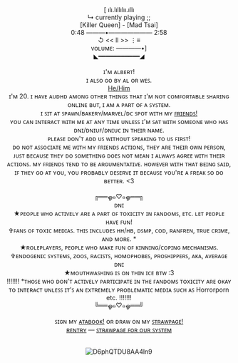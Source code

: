 </div> <div align="center">[ ılı.lıllılıı.ıllı

</div> <div align="center">↳ currently playing ;;

</div> <div align="center">[Killer Queen] - [Mad Tsai]
</div> <div align="center">0:48 ———•——————— 2:58

</div> <div align="center">↺ << ll >> ⋮≡

</div> <div align="center">ᴠᴏʟᴜᴍᴇ: ————•]
 </div> <div align="center"> ◣━━━━━━━━━━━◢
</div> <div align="center">   ⠀⠀

</div> <div align="center">ɪ'ᴍ ᴀʟʙᴇʀᴛ!  </div>  
</div> <div align="center">ɪ ᴀʟꜱᴏ ɢᴏ ʙʏ ᴀʟ ᴏʀ ᴡᴇꜱ. </div> 
</div> <div align="center"><a href="https://en.pronouns.page/@EscortingMen"> He/Him</a> </div> 
</div> <div align="center"> ɪ'ᴍ 20. ɪ ʜᴀᴠᴇ ᴀᴜᴅʜᴅ ᴀᴍᴏɴɢ ᴏᴛʜᴇʀ ᴛʜɪɴɢꜱ ᴛʜᴀᴛ ɪ'ᴍ ɴᴏᴛ ᴄᴏᴍꜰᴏʀᴛᴀʙʟᴇ ꜱʜᴀʀɪɴɢ ᴏɴʟɪɴᴇ ʙᴜᴛ, ɪ ᴀᴍ ᴀ ᴘᴀʀᴛ ᴏꜰ ᴀ ꜱʏꜱᴛᴇᴍ. </div>
</div> <div align="center"> ɪ ꜱɪᴛ ᴀᴛ ꜱᴘᴀᴡɴ/ʙᴀᴋᴇʀʏ/ᴍᴀʀᴠᴇʟ/ᴅᴄ ꜱᴘᴏᴛ ᴡɪᴛʜ ᴍʏ <a href="https://rentry.co/VenomFriends">ꜰʀɪᴇɴᴅꜱ!</a>
</div> <div align="center"> ʏᴏᴜ ᴄᴀɴ ɪɴᴛᴇʀᴀᴄᴛ ᴡɪᴛʜ ᴍᴇ ᴀᴛ ᴀɴʏ ᴛɪᴍᴇ ᴜɴʟᴇꜱꜱ ɪ'ᴍ ꜱᴀᴛ ᴡɪᴛʜ ꜱᴏᴍᴇᴏɴᴇ ᴡʜᴏ ʜᴀꜱ ᴅɴɪ/ᴅɴɪᴜꜰ/ᴅɴɪᴜᴄ ɪɴ ᴛʜᴇɪʀ ɴᴀᴍᴇ.
</div> <div align="center">  ᴘʟᴇᴀꜱᴇ ᴅᴏɴ'ᴛ ᴀᴅᴅ ᴜꜱ ᴡɪᴛʜᴏᴜᴛ ꜱᴘᴇᴀᴋɪɴɢ ᴛᴏ ᴜꜱ ꜰɪʀꜱᴛ! 
</div> <div align="center"> ᴅᴏ ɴᴏᴛ ᴀꜱꜱᴏᴄɪᴀᴛᴇ ᴍᴇ ᴡɪᴛʜ ᴍʏ ꜰʀɪᴇɴᴅꜱ ᴀᴄᴛɪᴏɴꜱ, ᴛʜᴇʏ ᴀʀᴇ ᴛʜᴇɪʀ ᴏᴡɴ ᴘᴇʀꜱᴏɴ, ᴊᴜꜱᴛ ʙᴇᴄᴀᴜꜱᴇ ᴛʜᴇʏ ᴅᴏ ꜱᴏᴍᴇᴛʜɪɴɢ ᴅᴏᴇꜱ ɴᴏᴛ ᴍᴇᴀɴ ɪ ᴀʟᴡᴀʏꜱ ᴀɢʀᴇᴇ ᴡɪᴛʜ ᴛʜᴇɪʀ ᴀᴄᴛɪᴏɴꜱ. ᴍʏ ꜰʀɪᴇɴᴅꜱ ᴛᴇɴᴅ ᴛᴏ ʙᴇ ᴀʀɢᴜᴍᴇɴᴛᴀᴛɪᴠᴇ. ʜᴏᴡᴇᴠᴇʀ ᴡɪᴛʜ ᴛʜᴀᴛ ʙᴇɪɴɢ ꜱᴀɪᴅ, ɪꜰ ᴛʜᴇʏ ɢᴏ ᴀᴛ ʏᴏᴜ, ʏᴏᴜ ᴘʀᴏʙᴀʙʟʏ ᴅᴇꜱᴇʀᴠᴇ ɪᴛ ʙᴇᴄᴀᴜꜱᴇ ʏᴏᴜ'ʀᴇ ᴀ ꜰʀᴇᴀᴋ ꜱᴏ ᴅᴏ ʙᴇᴛᴛᴇʀ. <3 
</div> <div align="center">   ⠀⠀
</div> <div align="center"> ╔══ஓ๑♡๑ஓ══╗
</div> <div align="center"> ᴅɴɪ
</div> <div align="center"> ★ᴘᴇᴏᴘʟᴇ ᴡʜᴏ ᴀᴄᴛɪᴠᴇʟʏ ᴀʀᴇ ᴀ ᴘᴀʀᴛ ᴏꜰ ᴛᴏxɪᴄɪᴛʏ ɪɴ ꜰᴀɴᴅᴏᴍꜱ, ᴇᴛᴄ. ʟᴇᴛ ᴘᴇᴏᴘʟᴇ ʜᴀᴠᴇ ꜰᴜɴ!
</div> <div align="center"> ✞ꜰᴀɴꜱ ᴏꜰ ᴛᴏxɪᴄ ᴍᴇᴅɪᴀꜱ. ᴛʜɪꜱ ɪɴᴄʟᴜᴅᴇꜱ ʜʜ/ʜʙ, ᴅꜱᴍᴘ, ᴄᴏᴅ, ʀᴀɴꜰʀᴇɴ, ᴛʀᴜᴇ ᴄʀɪᴍᴇ, ᴀɴᴅ ᴍᴏʀᴇ. *
</div> <div align="center"> ★ʀᴏʟᴇᴘʟᴀʏᴇʀꜱ, ᴘᴇᴏᴘʟᴇ ᴡʜᴏ ᴍᴀᴋᴇ ꜰᴜɴ ᴏꜰ ᴋɪɴɴɪɴɢ/ᴄᴏᴘɪɴɢ ᴍᴇᴄʜᴀɴɪꜱᴍꜱ.
</div> <div align="center"> ✞ᴇɴᴅᴏɢᴇɴɪᴄ ꜱʏꜱᴛᴇᴍꜱ, ᴢᴏᴏꜱ, ʀᴀᴄɪꜱᴛꜱ, ʜᴏᴍᴏᴘʜᴏʙᴇꜱ, ᴘʀᴏꜱʜɪᴘᴘᴇʀꜱ, ᴀᴋᴀ, ᴀᴠᴇʀᴀɢᴇ ᴅɴɪ
</div> <div align="center"> ★ᴍᴏᴜᴛʜᴡᴀꜱʜɪɴɢ ɪꜱ ᴏɴ ᴛʜɪɴ ɪᴄᴇ ʙᴛᴡ :3
</div> <div align="center">    !!!!!!!  *ᴛʜᴏꜱᴇ ᴡʜᴏ ᴅᴏɴ'ᴛ ᴀᴄᴛɪᴠᴇʟʏ ᴘᴀʀᴛɪᴄɪᴘᴀᴛᴇ ɪɴ ᴛʜᴇ ꜰᴀɴᴅᴏᴍꜱ ᴛᴏxɪᴄɪᴛʏ ᴀʀᴇ ᴏᴋᴀʏ ᴛᴏ ɪɴᴛᴇʀᴀᴄᴛ ᴜɴʟᴇꜱꜱ ɪᴛ'ꜱ ᴀɴ ᴇxᴛʀᴇᴍᴇʟʏ ᴘʀᴏʙʟᴇᴍᴀᴛɪᴄ ᴍᴇᴅɪᴀ ꜱᴜᴄʜ ᴀꜱ Horrorporn etc. !!!!!!!
</div> <div align="center"> ╚══ஓ๑♡๑ஓ══╝
</div> <div align="center">   ⠀⠀
</div> <div align="center">ꜱɪɢɴ ᴍʏ <a href="https://escortingmen.atabook.org">ᴀᴛᴀʙᴏᴏᴋ!</a> ᴏʀ ᴅʀᴀᴡ ᴏɴ ᴍʏ <a href="https://escortingmen.straw.page">ꜱᴛʀᴀᴡᴘᴀɢᴇ!</a>
</div> <div align="center"><a href="https://rentry.org/venomsparx">ʀᴇɴᴛʀʏ</a> — <a href="https://matrixsys.straw.page">ꜱᴛʀᴀᴡᴘᴀɢᴇ ꜰᴏʀ ᴏᴜʀ ꜱʏꜱᴛᴇᴍ</a>
  </div> <div align="center">   ⠀⠀
     </div> <div align="center">   
      
![D6phQTDU8AA4ln9](https://github.com/user-attachments/assets/563324ab-b45f-4740-aaa9-27448b7bf535)


